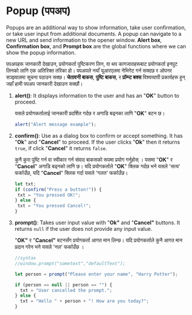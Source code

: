# Popup (पपअप)

Popups are an additional way to show information, take user confirmation, or take user input from additional documents. A popup can navigate to a new URL and send information to the opener window. **Alert box**, **Confirmation box**,  and **Prompt box** are the global functions where we can show the popup information.

पपअपहरू जानकारी देखाउन, प्रयोगकर्ता पुष्टिकरण लिन, वा थप कागजातहरूबाट प्रयोगकर्ता इनपुट लिनको लागि एक अतिरिक्त तरिका हो। पपअपले नयाँ यूआरएलमा नेभिगेट गर्न सक्दछ र ओपनर सञ्झ्यालमा सूचना पठाउन सक्छ। **चेतावनी बाकस**, **पुष्टि बाकस**, र **प्रॉम्प्ट बक्स** विश्वव्यापी प्रकार्यहरू हुन् जहाँ हामी पपअप जानकारी देखाउन सक्छौं।

1. **alert()**: It displays information to the user and has an  "**OK**" button to proceed.
    
    यसले प्रयोगकर्तालाई जानकारी प्रदर्शित गर्दछ र अगाडि बढ्नका लागि "**OK**" बटन छ।

    ```javascript
    alert("Alert message example");
    ```
2.  **confirm()**: Use as a dialog box to confirm or accept something. It has "**Ok**" and "**Cancel**" to proceed. If the user clicks "**Ok**" then it returns `true`, if click "**Cancel**" it returns  `false`.
    
    कुनै कुरा पुष्टि गर्न वा स्वीकार गर्न संवाद बाकसको रूपमा प्रयोग गर्नुहोस् । यसमा "**OK**" र "**Cancel**" अगाडि बढ्नको लागि छ। यदि प्रयोगकर्ताले "**OK**" क्लिक गर्दछ भने यसले 'सत्य' फर्काउँछ, यदि "**Cancel**" क्लिक गर्दा यसले 'गलत' फर्काउँछ।

     ```javascript
    let txt;
    if (confirm("Press a button!")) {
      txt = "You pressed OK!";
    } else {
      txt = "You pressed Cancel!";
    }
    ```
3.  **prompt()**: Takes user input value with "**Ok"** and "**Cancel"** buttons. It returns `null` if the user does not provide any input value.
    
    "**OK"** र "**Cancel"** बटनसँग प्रयोगकर्ता आगत मान लिन्छ। यदि प्रयोगकर्ताले कुनै आगत मान प्रदान गरेन भने यसले 'नल' फर्काउँछ ।

    ```javascript
    //syntax 
    //window.prompt("sometext","defaultText");

    let person = prompt("Please enter your name", "Harry Potter");

    if (person == null || person == "") {
      txt = "User cancelled the prompt.";
    } else {
      txt = "Hello " + person + "! How are you today?";
    }
    ```









